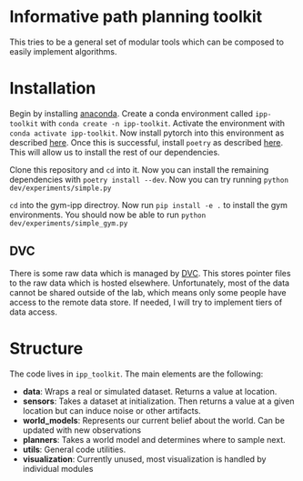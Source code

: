 # Informative path planning toolkit
This tries to be a general set of modular tools which can be composed to easily implement algorithms.

# Installation
Begin by installing [anaconda](https://www.anaconda.com/). Create a conda environment called `ipp-toolkit` with `conda create -n ipp-toolkit`. 
Activate the environment with `conda activate ipp-toolkit`. Now install pytorch into this environment as described [here](https://pytorch.org/get-started/locally/).
Once this is successful, install `poetry` as described [here](https://python-poetry.org/docs/). This will allow us to install the rest of our dependencies.

Clone this repository and `cd` into it. Now you can install the remaining dependencies with `poetry install --dev`.
Now you can try running `python dev/experiments/simple.py`

`cd` into the gym-ipp directroy.  Now run `pip install -e .` to install the gym environments.  You should now be able to run `python dev/experiments/simple_gym.py`

## DVC
There is some raw data which is managed by [DVC](https://dvc.org/). This stores pointer files to the raw data which is hosted elsewhere. Unfortunately, most of the data cannot be shared outside of the lab, which means only some people have access to the remote data store. If needed, I will try to implement tiers of data access. 

# Structure
The code lives in `ipp_toolkit`. The main elements are the following:
* **data**: Wraps a real or simulated dataset. Returns a value at location. 
* **sensors**: Takes a dataset at initialization. Then returns a value at a given location but can induce noise or other artifacts.
* **world_models**: Represents our current belief about the world. Can be updated with new observations
* **planners**: Takes a world model and determines where to sample next.
* **utils**: General code utilities. 
* **visualization**:  Currently unused, most visualization is handled by individual modules
